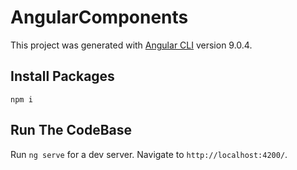 # AngularComponents

This project was generated with [Angular CLI](https://github.com/angular/angular-cli) version 9.0.4.

## Install Packages

`npm i`

## Run The CodeBase

Run `ng serve` for a dev server. Navigate to `http://localhost:4200/`.